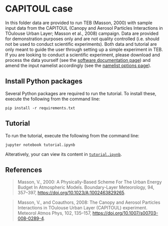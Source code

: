 # CAPITOUL case

In this folder data are provided to run TEB (Masson, 2000) with sample input data from the CAPITOUL (Canopy and Aerosol Particles Interactions in TOulouse Urban Layer; Masson et al., 2008) campaign. Data are provided for demonstration purposes only and are not quality controlled (i.e. should not be used to conduct scientific experiments). Both data and tutorial are only meant to guide the user through setting up a simple experiment in TEB. If you are looking to conduct a scientific experiment, please download and process the data yourself (see the [software documentation page](../../docs/software-docs.md)) and amend the input namelist accordingly (see the [namelist options page](../../docs/namelist-options)). 

## Install Python packages

Several Python packages are required to run the tutorial. To install these, execute the following from the command line:

```
pip install -r requirements.txt
```

## Tutorial

To run the tutorial, execute the following from the command line:

```
jupyter notebook tutorial.ipynb
```

Alteratively, your can view its content in [`tutorial.ipynb`](tutorial.ipynb).


## References

> Masson, V., 2000: A Physically-Based Scheme For The Urban Energy Budget In Atmospheric Models. Boundary-Layer Meteorology, 94, 357–397, https://doi.org/10.1023/A:1002463829265.

> Masson, V., and Coauthors, 2008: The Canopy and Aerosol Particles Interactions in TOulouse Urban Layer (CAPITOUL) experiment. Meteorol Atmos Phys, 102, 135–157, https://doi.org/10.1007/s00703-008-0289-4.